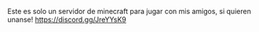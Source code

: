 Este es solo un servidor de minecraft para jugar con mis amigos, si quieren unanse! https://discord.gg/JreYYsK9
